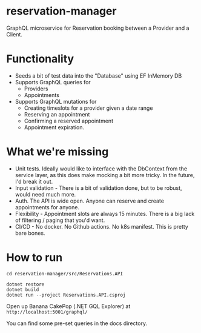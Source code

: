 # reservation-manager
GraphQL microservice for Reservation booking between a Provider and a Client.

# Functionality

- Seeds a bit of test data into the "Database" using EF InMemory DB
- Supports GraphQL queries for
    - Providers
    - Appointments
- Supports GraphQL mutations for
    - Creating timeslots for a provider given a date range
    - Reserving an appointment
    - Confirming a reserved appointment
    - Appointment expiration.

# What we're missing
- Unit tests. Ideally would like to interface with the DbContext from the service layer, as this does make mocking a bit more tricky. In the future, I'd break it out.
- Input validation - There is a bit of validation done, but to be robust, would need much more.
- Auth. The API is wide open. Anyone can reserve and create appointments for anyone.
- Flexibility - Appointment slots are always 15 minutes. There is a big lack of filtering / paging that you'd want.
- CI/CD - No docker. No Github actions. No k8s manifest. This is pretty bare bones.

# How to run

```
cd reservation-manager/src/Reservations.API

dotnet restore
dotnet build
dotnet run --project Reservations.API.csproj
```

Open up Banana CakePop (.NET GQL Explorer) at `http://localhost:5001/graphql/`

You can find some pre-set queries in the  docs directory.